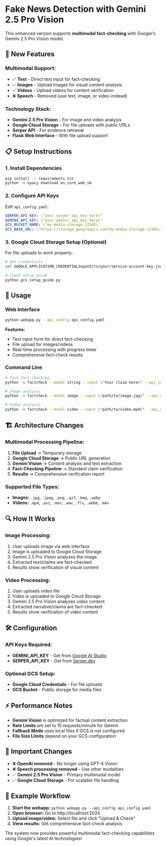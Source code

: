 # Fake News Detection with Gemini 2.5 Pro Vision

This enhanced version supports **multimodal fact-checking** with Google's Gemini 2.5 Pro Vision model.

## 🚀 **New Features**

### **Multimodal Support:**
- ✅ **Text** - Direct text input for fact-checking
- ✅ **Images** - Upload images for visual content analysis
- ✅ **Videos** - Upload videos for content verification
- ❌ **Speech** - Removed (use text, image, or video instead)

### **Technology Stack:**
- **Gemini 2.5 Pro Vision** - For image and video analysis
- **Google Cloud Storage** - For file uploads with public URLs
- **Serper API** - For evidence retrieval
- **Flask Web Interface** - With file upload support

## 📋 **Setup Instructions**

### 1. **Install Dependencies**
```bash
pip install -r requirements.txt
python -m spacy download en_core_web_sm
```

### 2. **Configure API Keys**
Edit `api_config.yaml`:
```yaml
SERPER_API_KEY: \"your_serper_api_key_here\"
GEMINI_API_KEY: \"your_gemini_api_key_here\"
GCS_BUCKET_NAME: \"my-media-storage-12345\"
GCS_BASE_URL: \"https://storage.googleapis.com/my-media-storage-12345\"
```

### 3. **Google Cloud Storage Setup (Optional)**
For file uploads to work properly:
```bash
# Set credentials
set GOOGLE_APPLICATION_CREDENTIALS=path/to/your/service-account-key.json

# Check setup guide
python gcs_setup_guide.py
```

## 🔧 **Usage**

### **Web Interface**
```bash
python webapp.py --api_config api_config.yaml
```
**Features:**
- Text input form for direct fact-checking
- File upload for images/videos
- Real-time processing with progress timer
- Comprehensive fact-check results

### **Command Line**
```bash
# Text fact-checking
python -m factcheck --modal string --input \"Your claim here\" --api_config api_config.yaml

# Image analysis
python -m factcheck --modal image --input \"path/to/image.jpg\" --api_config api_config.yaml

# Video analysis
python -m factcheck --modal video --input \"path/to/video.mp4\" --api_config api_config.yaml
```

## 🏗️ **Architecture Changes**

### **Multimodal Processing Pipeline:**
1. **File Upload** → Temporary storage
2. **Google Cloud Storage** → Public URL generation
3. **Gemini Vision** → Content analysis and text extraction
4. **Fact-Checking Pipeline** → Standard claim verification
5. **Results** → Comprehensive verification report

### **Supported File Types:**
- **Images:** `.jpg`, `.jpeg`, `.png`, `.gif`, `.bmp`, `.webp`
- **Videos:** `.mp4`, `.avi`, `.mov`, `.wmv`, `.flv`, `.webm`, `.m4v`

## 🔍 **How It Works**

### **Image Processing:**
1. User uploads image via web interface
2. Image is uploaded to Google Cloud Storage
3. Gemini 2.5 Pro Vision analyzes the image
4. Extracted text/claims are fact-checked
5. Results show verification of visual content

### **Video Processing:**
1. User uploads video file
2. Video is uploaded to Google Cloud Storage
3. Gemini 2.5 Pro Vision analyzes video content
4. Extracted narrative/claims are fact-checked
5. Results show verification of video content

## 🛠️ **Configuration**

### **API Keys Required:**
- **GEMINI_API_KEY** - Get from [Google AI Studio](https://makersuite.google.com/app/apikey)
- **SERPER_API_KEY** - Get from [Serper.dev](https://serper.dev/)

### **Optional GCS Setup:**
- **Google Cloud Credentials** - For file uploads
- **GCS Bucket** - Public storage for media files

## ⚡ **Performance Notes**

- **Gemini Vision** is optimized for factual content extraction
- **Rate Limits** are set to 15 requests/minute for Gemini
- **Fallback Mode** uses local files if GCS is not configured
- **File Size Limits** depend on your GCS configuration

## 🚨 **Important Changes**

- ❌ **OpenAI removed** - No longer using GPT-4 Vision
- ❌ **Speech processing removed** - Use other modalities
- ✅ **Gemini 2.5 Pro Vision** - Primary multimodal model
- ✅ **Google Cloud Storage** - For scalable file handling

## 🎯 **Example Workflow**

1. **Start the webapp:** `python webapp.py --api_config api_config.yaml`
2. **Open browser:** Go to http://localhost:2024
3. **Upload image/video:** Select file and click \"Upload & Check\"
4. **View results:** Get comprehensive fact-check analysis

The system now provides powerful multimodal fact-checking capabilities using Google's latest AI technologies!